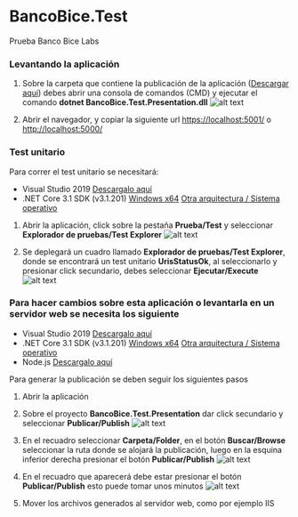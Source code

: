 # BancoBice.Test
Prueba Banco Bice Labs

### Levantando la aplicación
1. Sobre la carpeta que contiene la publicación de la aplicación ([Descargar aquí](https://github.com/alvarocabrini/BancoBicePublish)) debes abrir una consola de comandos (CMD) y ejecutar el comando **dotnet BancoBice.Test.Presentation.dll** 
![alt text](https://fotos.subefotos.com/a664c68b82c1879e68c9ef718e95ff6co.png "CMD dotnet")

2. Abrir el navegador, y copiar la siguiente url [https://localhost:5001/](https://localhost:5001/) o [http://localhost:5000/](http://localhost:5000/)


### Test unitario
Para correr el test unitario se necesitará:
  - Visual Studio 2019 [Descargalo aquí](https://visualstudio.microsoft.com/es/thank-you-downloading-visual-studio/?sku=Community&rel=16)
  - .NET Core 3.1 SDK (v3.1.201) [Windows x64](https://dotnet.microsoft.com/download/dotnet-core/thank-you/sdk-3.1.201-windows-x64-installer) [Otra arquitectura / Sistema operativo](https://dotnet.microsoft.com/download/dotnet-core/3.1)

1. Abrir la aplicación, click sobre la pestaña **Prueba/Test** y seleccionar **Explorador de pruebas/Test Explorer**
![alt text](https://fotos.subefotos.com/02f2d32769233e1e214c1c4194b8dbado.png "Explorador de pruebas")

2. Se deplegará un cuadro llamado **Explorador de pruebas/Test Explorer**, donde se encontrará un test unitario **UrisStatusOk**, al seleccionarlo y presionar click secundario, debes seleccionar **Ejecutar/Execute**
![alt text](https://fotos.subefotos.com/4a7de7f6908e362d873f18421fadf807o.png "Explorador de pruebas")


### Para hacer cambios sobre esta aplicación o levantarla en un servidor web se necesita los siguiente
  - Visual Studio 2019 [Descargalo aquí](https://visualstudio.microsoft.com/es/thank-you-downloading-visual-studio/?sku=Community&rel=16)
  - .NET Core 3.1 SDK (v3.1.201) [Windows x64](https://dotnet.microsoft.com/download/dotnet-core/thank-you/sdk-3.1.201-windows-x64-installer) [Otra arquitectura / Sistema operativo](https://dotnet.microsoft.com/download/dotnet-core/3.1)
  - Node.js [Descargalo aquí](https://nodejs.org/es/download/)
  
Para generar la publicación se deben seguir los siguientes pasos
1. Abrir la aplicación
2. Sobre el proyecto **BancoBice.Test.Presentation** dar click secundario y seleccionar **Publicar/Publish**
![alt text](https://docs.microsoft.com/en-us/visualstudio/deployment/media/quickstart-publish.png?view=vs-2019 "Crear perfil publicación")

3. En el recuadro seleccionar **Carpeta/Folder**, en el botón **Buscar/Browse** seleccionar la ruta donde se alojará la publicación, luego en la esquina inferior derecha presionar el botón **Publicar/Publish**
![alt text](https://docs.microsoft.com/en-us/visualstudio/deployment/media/quickstart-publish-folder.png?view=vs-2019 "Configurar publicación")

4. En el recuadro que aparecerá debe estar presionar el botón **Publicar/Publish** esto puede tomar unos minutos 
![alt text](https://docs.microsoft.com/en-us/visualstudio/deployment/media/quickstart-publish-folder-summary.png?view=vs-2019 "Generar publicación")

5. Mover los archivos generados al servidor web, como por ejemplo IIS
